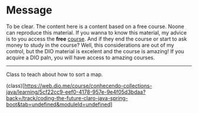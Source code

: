 # Message

To be clear. The content here is a content based on a free course. Noone can reproduce this material. If you wanna to know this material, my advice is to you access the **free** [course](https://web.dio.me/track/coding-the-future-claro-java-spring-boot). And if they end the course or start to ask money to study in the course? Well, this considerations are out of my control, but the DIO material is excelent and the course is amazing! If you acquire a DIO paln, you will have access to amazing courses.

---

Class to teach about how to sort a map.

(class)[https://web.dio.me/course/conhecendo-collections-java/learning/5cf22cc9-eef0-4178-957e-9e4f05d3bdaa?back=/track/coding-the-future-claro-java-spring-boot&tab=undefined&moduleId=undefined]
